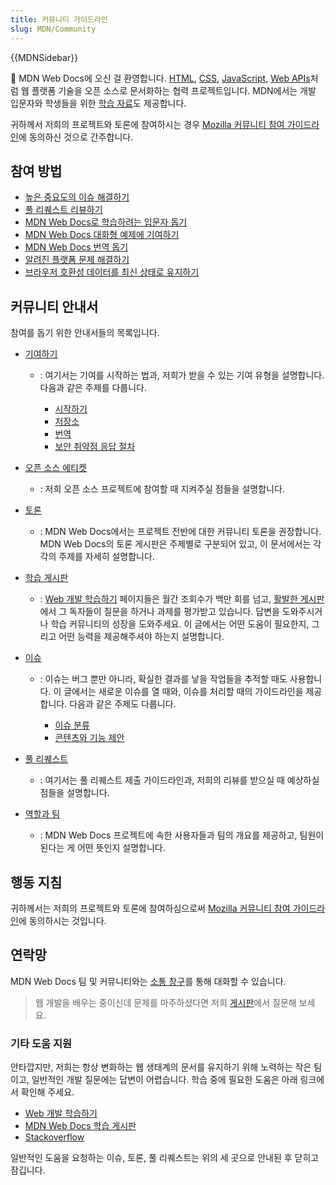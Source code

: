 ```yaml
---
title: 커뮤니티 가이드라인
slug: MDN/Community
---
```


{{MDNSidebar}}

👋 MDN Web Docs에 오신 걸 환영합니다. [HTML](/ko/docs/Web/HTML), [CSS](/ko/docs/Web/CSS), [JavaScript](/ko/docs/Web/JavaScript), [Web APIs](/ko/docs/Web/API)처럼 웹 플랫폼 기술을 오픈 소스로 문서화하는 협력 프로젝트입니다.
MDN에서는 개발 입문자와 학생들을 위한 [학습 자료](/ko/docs/Learn)도 제공합니다.

귀하께서 저희의 프로젝트와 토론에 참여하시는 경우 [Mozilla 커뮤니티 참여 가이드라인](https://github.com/mdn/mdn-community/blob/main/CODE_OF_CONDUCT.md)에 동의하신 것으로 간주합니다.

## 참여 방법

- [높은 중요도의 이슈 해결하기](https://github.com/orgs/mdn/projects/25/views/1)
- [풀 리퀘스트 리뷰하기](/ko/docs/MDN/Community/Pull_requests)
- [MDN Web Docs로 학습하려는 입문자 돕기](/ko/docs/MDN/Community/Learn_forum)
- [MDN Web Docs 대화형 예제에 기여하기](https://github.com/mdn/interactive-examples/blob/main/CONTRIBUTING.md)
- [MDN Web Docs 번역 돕기](/ko/docs/MDN/Community/Contributing/Translated_content)
- [알려진 플랫폼 문제 해결하기](https://github.com/mdn/yari/issues)
- [브라우저 호환성 데이터를 최신 상태로 유지하기](https://github.com/mdn/browser-compat-data)

## 커뮤니티 안내서

참여를 돕기 위한 안내서들의 목록입니다.

- [기여하기](/ko/docs/MDN/Community/Contributing)

  - : 여기서는 기여를 시작하는 법과, 저희가 받을 수 있는 기여 유형을 설명합니다. 다음과 같은 주제를 다룹니다.

    - [시작하기](/ko/docs/MDN/Community/Contributing/Getting_started)
    - [저장소](/ko/docs/MDN/Community/Contributing/Our_repositories)
    - [번역](/ko/docs/MDN/Community/Contributing/Translated_content)
    - [보안 취약점 응답 절차](/ko/docs/MDN/Community/Contributing/Security_vulnerability_response)

- [오픈 소스 에티켓](/ko/docs/MDN/Community/Open_source_etiquette)

  - : 저희 오픈 소스 프로젝트에 참여할 때 지켜주실 점들을 설명합니다.

- [토론](/ko/docs/MDN/Community/Discussions)

  - : MDN Web Docs에서는 프로젝트 전반에 대한 커뮤니티 토론을 권장합니다. MDN Web Docs의 토론 게시판은 주제별로 구분되어 있고, 이 문서에서는 각각의 주제를 자세히 설명합니다.

- [학습 게시판](/ko/docs/MDN/Community/Learn_forum)

  - : [Web 개발 학습하기](/ko/docs/Learn) 페이지들은 월간 조회수가 백만 회를 넘고, [활발한 게시판](https://discourse.mozilla.org/c/mdn/learn/250)에서 그 독자들이 질문을 하거나 과제를 평가받고 있습니다. 답변을 도와주시거나 학습 커뮤니티의 성장을 도와주세요. 이 글에서는 어떤 도움이 필요한지, 그리고 어떤 능력을 제공해주셔야 하는지 설명합니다.

- [이슈](/ko/docs/MDN/Community/Issues)

  - : 이슈는 버그 뿐만 아니라, 확실한 결과를 낳을 작업들을 추적할 때도 사용합니다. 이 글에서는 새로운 이슈를 열 때와, 이슈를 처리할 때의 가이드라인을 제공합니다. 다음과 같은 주제도 다룹니다.

    - [이슈 분류](/ko/docs/MDN/Community/Issues/Issue_triage)
    - [콘텐츠와 기능 제안](/ko/docs/MDN/Community/Issues/Content_suggestions_feature_proposals)

- [풀 리퀘스트](/ko/docs/MDN/Community/Pull_requests)

  - : 여기서는 풀 리퀘스트 제출 가이드라인과, 저희의 리뷰를 받으실 때 예상하실 점들을 설명합니다.

- [역할과 팀](/ko/docs/MDN/Community/Users_teams)

  - : MDN Web Docs 프로젝트에 속한 사용자들과 팀의 개요를 제공하고, 팀원이 된다는 게 어떤 뜻인지 설명합니다.

## 행동 지침

귀하께서는 저희의 프로젝트와 토론에 참여하심으로써 [Mozilla 커뮤니티 참여 가이드라인](https://github.com/mdn/mdn-community/blob/main/CODE_OF_CONDUCT.md)에 동의하시는 것입니다.

## 연락망

MDN Web Docs 팀 및 커뮤니티와는 [소통 창구](/ko/docs/MDN/Community/Communication_channels)를 통해 대화할 수 있습니다.

> 웹 개발을 배우는 중이신데 문제를 마주하셨다면 저희 [게시판](/ko/docs/MDN/Community/Communication_channels#게시판)에서 질문해 보세요.

### 기타 도움 지원

안타깝지만, 저희는 항상 변화하는 웹 생태계의 문서를 유지하기 위해 노력하는 작은 팀이고, 일반적인 개발 질문에는 답변이 어렵습니다. 학습 중에 필요한 도움은 아래 링크에서 확인해 주세요.

- [Web 개발 학습하기](/ko/docs/Learn)
- [MDN Web Docs 학습 게시판](https://discourse.mozilla.org/c/mdn/learn/250)
- [Stackoverflow](https://stackoverflow.com/questions/)

일반적인 도움을 요청하는 이슈, 토론, 풀 리퀘스트는 위의 세 곳으로 안내된 후 닫히고 잠깁니다.
